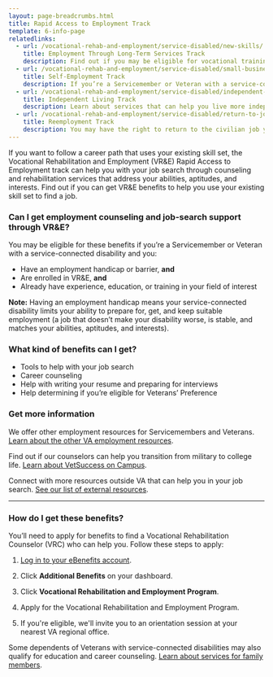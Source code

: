 ```yaml
---
layout: page-breadcrumbs.html
title: Rapid Access to Employment Track
template: 6-info-page
relatedlinks:
  - url: /vocational-rehab-and-employment/service-disabled/new-skills/
    title: Employment Through Long-Term Services Track
    description: Find out if you may be eligible for vocational training to help you develop new job skills.
  - url: /vocational-rehab-and-employment/service-disabled/small-business-training/
    title: Self-Employment Track
    description: If you’re a Servicemember or Veteran with a service-connected disability, find out how we can help you start your own business.
  - url: /vocational-rehab-and-employment/service-disabled/independent-living/
    title: Independent Living Track
    description: Learn about services that can help you live more independently with your service-connected disability.
  - url: /vocational-rehab-and-employment/service-disabled/return-to-job/
    title: Reemployment Track
    description: You may have the right to return to the civilian job you help before activating. Find out how we can help with this process.
---
```


<div class="va-introtext">

If you want to follow a career path that uses your existing skill set, the Vocational Rehabilitation and Employment (VR&amp;E) Rapid Access to Employment track can help you with your job search through counseling and rehabilitation services that address your abilities, aptitudes, and interests. Find out if you can get VR&amp;E benefits to help you use your existing skill set to find a job.

</div>

<div class="feature" markdown="1">

### Can I get employment counseling and job-search support through VR&amp;E?

You may be eligible for these benefits if you’re a Servicemember or Veteran with a service-connected disability and you:
- Have an employment handicap or barrier, **and**
- Are enrolled in VR&E, **and**
- Already have experience, education, or training in your field of interest

**Note:** Having an employment handicap means your service-connected disability limits your ability to  prepare for, get, and keep suitable employment (a job that doesn’t make your disability worse, is stable, and matches your abilities, aptitudes, and interests).

</div>

### What kind of benefits can I get?

- Tools to help with your job search
- Career counseling
- Help with writing your resume and preparing for interviews
- Help determining if you’re eligible for Veterans’ Preference

### Get more information

We offer other employment resources for Servicemembers and Veterans. [Learn about the other VA employment resources](/employment/job-seekers/employment-support/).

Find out if our counselors can help you transition from military to college life. [Learn about VetSuccess on Campus](/vocational-rehab-and-employment/vetsuccess/). 

Connect with more resources outside VA that can help you in your job search. [See our list of external resources](/vocational-rehab-and-employment/external-resources/).

<hr>

### How do I get these benefits?

You’ll need to apply for benefits to find a Vocational Rehabilitation Counselor (VRC) who can help you. Follow these steps to apply:

<ol class="process">

<li class="process-step list-one">

[Log in to your eBenefits account](https://www.ebenefits.va.gov/ebenefits/homepage).

</li>

<li class="process-step list-two">

Click **Additional Benefits** on your dashboard.

</li>

<li class="process-step list-three">

Click **Vocational Rehabilitation and Employment Program**.

</li>

<li class="process-step list-four">

Apply for the Vocational Rehabilitation and Employment Program. 

</li>

<li class="process-step list-five">

If you're eligible, we'll invite you to an orientation session at your nearest VA regional office.

</li>
</ol>

Some dependents of Veterans with service-connected disabilities may also qualify for education and career counseling. [Learn about services for family members](/vocational-rehab-and-employment/family-members/).

